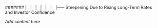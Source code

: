 ####### |   |   |   |   |   |   ├── Steepening Due to Rising Long-Term Rates and Investor Confidence

*Add content here*